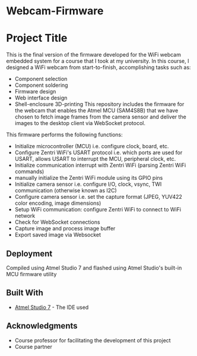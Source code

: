 # Webcam-Firmware

# Project Title

This is the final version of the firmware developed for the WiFi webcam embedded system for a course that I took at my university. In this course, I designed a WiFi webcam from start-to-finish, accomplishing tasks such as:
* Component selection
* Component soldering
* Firmware design
* Web interface design
* Shell-enclosure 3D-printing
This repository includes the firmware for the webcam that enables the Atmel MCU (SAM4S8B) that we have chosen to fetch image frames from the camera sensor and deliver the images to the desktop client via WebSocket protocol. 


This firmware performs the following functions:
* Initialize microcontroller (MCU) i.e. configure clock, board, etc.
* Configure Zentri WiFi's USART protocol i.e. which ports are used for USART, allows USART to interrupt the MCU, peripheral clock, etc.
* Initialize communication interrupt with Zentri WiFi (parsing Zentri WiFi commands)
* manually initialize the Zentri WiFi module using its GPIO pins
* Initialize camera sensor i.e. configure I/O, clock, vsync, TWI communication (otherwise known as I2C)
* Configure camera sensor i.e. set the capture format (JPEG, YUV422 color encoding, image dimensions)
* Setup WiFi communication: configure Zentri WiFi to connect to WiFi network
* Check for WebSocket connections
* Capture image and process image buffer
* Export saved image via Websocket

## Deployment

Compiled using Atmel Studio 7 and flashed using Atmel Studio's built-in MCU firmware utility

## Built With

* [Atmel Studio 7](https://www.microchip.com/mplab/avr-support/atmel-studio-7) - The IDE used

## Acknowledgments

* Course professor for facilitating the development of this project
* Course partner
